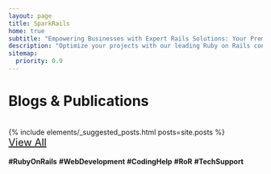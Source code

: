 ```yaml
---
layout: page
title: SparkRails
home: true
subtitle: "Empowering Businesses with Expert Rails Solutions: Your Premier Rails Consulting Partner"
description: "Optimize your projects with our leading Ruby on Rails consulting services. Elevate development with tailored solutions. Contact us for expert Rails support."
sitemap:
  priority: 0.9
---
```


<div class="row mt-20">
	<div class="col-md-12 ">
		<h1 class='text-center'>Blogs &amp; Publications</h1>
		<br/>
		<div>
			{% include elements/_suggested_posts.html posts=site.posts %}
		</div>
	</div>
	<div class="col-md-12">
		<a href="/blog" class="btn btn-link simple" style="font-size: 20px">View All</a>
	</div>
</div>

<br/>
<footer>
	<div id="describe-text">
		<div class='justify para'>
			<div class='text-center'>
			<strong>#RubyOnRails</strong> <strong>#WebDevelopment</strong> <strong>#CodingHelp</strong> <strong>#RoR</strong> <strong>#TechSupport</strong>
			</div>
		</div>
	</div>
</footer>
